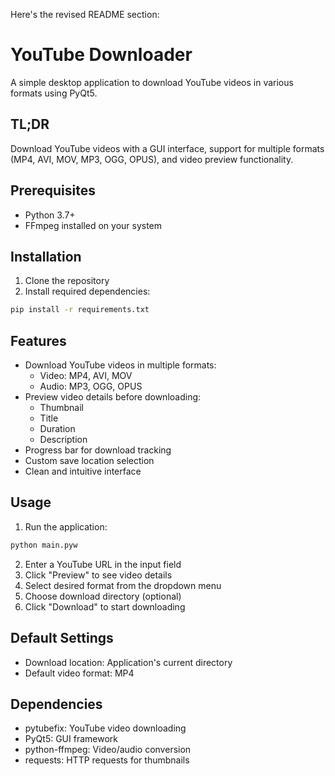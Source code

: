 Here's the revised README section:

# YouTube Downloader

A simple desktop application to download YouTube videos in various formats using PyQt5.

## TL;DR
Download YouTube videos with a GUI interface, support for multiple formats (MP4, AVI, MOV, MP3, OGG, OPUS), and video preview functionality.

## Prerequisites

- Python 3.7+
- FFmpeg installed on your system

## Installation

1. Clone the repository
2. Install required dependencies:
```sh
pip install -r requirements.txt
```

## Features

- Download YouTube videos in multiple formats:
  - Video: MP4, AVI, MOV
  - Audio: MP3, OGG, OPUS
- Preview video details before downloading:
  - Thumbnail
  - Title
  - Duration
  - Description
- Progress bar for download tracking
- Custom save location selection
- Clean and intuitive interface

## Usage

1. Run the application:
```sh
python main.pyw
```

2. Enter a YouTube URL in the input field
3. Click "Preview" to see video details
4. Select desired format from the dropdown menu
5. Choose download directory (optional)
6. Click "Download" to start downloading

## Default Settings

- Download location: Application's current directory
- Default video format: MP4

## Dependencies
- pytubefix: YouTube video downloading
- PyQt5: GUI framework
- python-ffmpeg: Video/audio conversion
- requests: HTTP requests for thumbnails